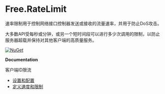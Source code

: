 Free.RateLimit
==============

速率限制用于控制网络接口控制器发送或接收的流量速率，并用于防止DoS攻击。

大多数API受每秒或分钟，或另一个短时间段可以进行多少次调用的限制，以防止服务器超载并保持对其他客户端的高质量服务。

[![NuGet](https://img.shields.io/nuget/v/Free.RateLimit.svg)](https://www.nuget.org/packages/Free.RateLimit/)



**Documentation**

客户端ID限流

- <a href='https://github.com/hueifeng/Free.RateLimit/wiki/%E8%AE%BE%E7%BD%AE%E5%92%8C%E9%85%8D%E7%BD%AE'>设置和配置</a>
- <a href='https://github.com/hueifeng/Free.RateLimit/wiki/%E5%AE%9A%E4%B9%89%E9%80%9F%E5%BA%A6%E5%92%8C%E9%99%90%E5%88%B6'>定义速度和限制</a>
